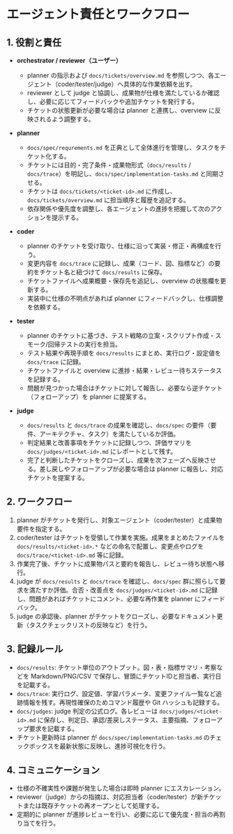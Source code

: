 # エージェント責任とワークフロー

## 1. 役割と責任
- **orchestrator / reviewer（ユーザー）**
  - planner の指示および `docs/tickets/overview.md` を参照しつつ、各エージェント（coder/tester/judge）へ具体的な作業依頼を出す。
  - reviewer として judge と協調し、成果物が仕様を満たしているか確認し、必要に応じてフィードバックや追加チケットを発行する。
  - チケットの状態更新が必要な場合は planner と連携し、overview に反映されるよう調整する。

- **planner**
  - `docs/spec/requrements.md` を正典として全体進行を管理し、タスクをチケット化する。
  - チケットには目的・完了条件・成果物形式（`docs/results` / `docs/trace`）を明記し、`docs/spec/implementation-tasks.md` と同期させる。
  - チケットは `docs/tickets/<ticket-id>.md` に作成し、`docs/tickets/overview.md` に担当順序と履歴を追記する。
  - 依存関係や優先度を調整し、各エージェントの進捗を把握して次のアクションを提示する。
- **coder**
  - planner のチケットを受け取り、仕様に沿って実装・修正・再構成を行う。
  - 変更内容を `docs/trace` に記録し、成果（コード、図、指標など）の要約をチケット名と紐づけて `docs/results` に保存。
  - チケットファイルへ成果概要・保存先を追記し、overview の状態欄を更新する。
  - 実装中に仕様の不明点があれば planner にフィードバックし、仕様調整を依頼する。
- **tester**
  - planner のチケットに基づき、テスト戦略の立案・スクリプト作成・スモーク/回帰テストの実行を担当。
  - テスト結果や再現手順を `docs/results` にまとめ、実行ログ・設定値を `docs/trace` に記録。
  - チケットファイルと overview に進捗・結果・レビュー待ちステータスを記録する。
  - 問題が見つかった場合はチケットに対して報告し、必要なら逆チケット（フォローアップ）を planner に提案する。
- **judge**
  - `docs/results` と `docs/trace` の成果を確認し、`docs/spec` の要件（要件、アーキテクチャ、タスク）を満たしているか評価。
  - 判定結果と改善事項をチケットに記録しつつ、評価サマリを `docs/judges/<ticket-id>.md` にレポートとして残す。
  - 完了と判断したチケットをクローズし、成果を次フェーズへ反映させる。差し戻しやフォローアップが必要な場合は planner に報告し、対応チケットを提案する。

## 2. ワークフロー
1. planner がチケットを発行し、対象エージェント（coder/tester）と成果物要件を指定する。
2. coder/tester はチケットを受領して作業を実施。成果をまとめたファイルを `docs/results/<ticket-id>.*` などの命名で配置し、変更点やログを `docs/trace/<ticket-id>.md` 等に記録。
3. 作業完了後、チケットに成果物パスと要約を報告し、レビュー待ち状態へ移行。
4. judge が `docs/results` と `docs/trace` を確認し、`docs/spec` 群に照らして要求を満たすか評価。合否・改善点を `docs/judges/<ticket-id>.md` に記録し、問題があればチケットにコメント、必要な再作業を planner にフィードバック。
5. judge の承認後、planner がチケットをクローズし、必要なドキュメント更新（タスクチェックリストの反映など）を行う。

## 3. 記録ルール
- `docs/results`: チケット単位のアウトプット。図・表・指標サマリ・考察などを Markdown/PNG/CSV で保存し、冒頭にチケットIDと担当者、実行日を記載する。
- `docs/trace`: 実行ログ、設定値、学習パラメータ、変更ファイル一覧など追跡情報を残す。再現性確保のためコマンド履歴や Git ハッシュも記録する。
- `docs/judges`: judge 判定の公式ログ。各レビューは `docs/judges/<ticket-id>.md` に保存し、判定日、承認/差戻しステータス、主要指摘、フォローアップ要求を記載する。
- チケット更新時は planner が `docs/spec/implementation-tasks.md` のチェックボックスを最新状態に反映し、進捗可視化を行う。

## 4. コミュニケーション
- 仕様の不確実性や課題が発生した場合は即時 planner にエスカレーション。
- reviewer（judge）からの指摘は、対応担当者（coder/tester）が新チケットまたは既存チケットの再オープンとして処理する。
- 定期的に planner が進捗レビューを行い、必要に応じて優先度・担当の再割り当てを行う。
